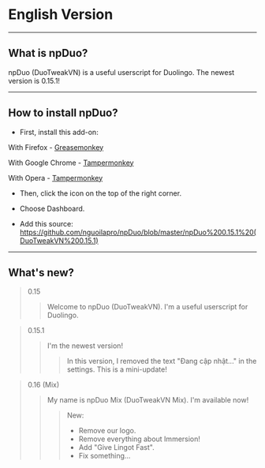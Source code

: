 # English Version

______________________

## What is npDuo?
npDuo (DuoTweakVN) is a useful userscript for Duolingo. The newest version is 0.15.1!
_____________________________________
## How to install npDuo?
+ First, install this add-on:

With Firefox - [Greasemonkey](https://addons.mozilla.org/ru/firefox/addon/greasemonkey/)

With Google Chrome - [Tampermonkey](https://chrome.google.com/webstore/detail/tampermonkey/dhdgffkkebhmkfjojejmpbldmpobfkfo)

With Opera - [Tampermonkey](https://addons.opera.com/ru/extensions/details/tampermonkey-beta/)

+ Then, click the icon on the top of the right corner.

+ Choose Dashboard.

+ Add this source: https://github.com/nguoilapro/npDuo/blob/master/npDuo%200.15.1%20(DuoTweakVN%200.15.1)

____________________________

## What's new?

> 0.15
>> Welcome to npDuo (DuoTweakVN). I'm a useful userscript for Duolingo.

> 0.15.1
>> I'm the newest version! 
>>> In this version, I removed the text "Đang cập nhật..." in the settings. This is a mini-update!

> 0.16 (Mix)
>> My name is npDuo Mix (DuoTweakVN Mix). I'm available now!
>>> New:
>>> + Remove our logo.
>>> + Remove everything about Immersion!
>>> + Add "Give Lingot Fast".
>>> + Fix something...
